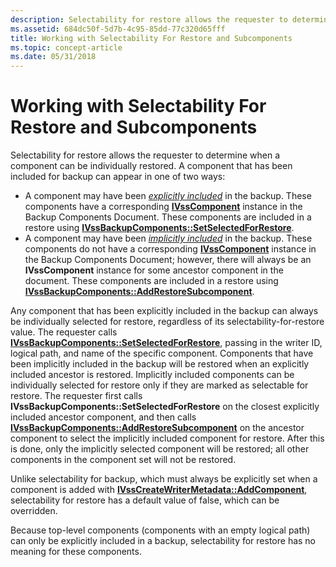 ```yaml
---
description: Selectability for restore allows the requester to determine when a component can be individually restored.
ms.assetid: 684dc50f-5d7b-4c95-85dd-77c320d65fff
title: Working with Selectability For Restore and Subcomponents
ms.topic: concept-article
ms.date: 05/31/2018
---
```


# Working with Selectability For Restore and Subcomponents

Selectability for restore allows the requester to determine when a component can be individually restored. A component that has been included for backup can appear in one of two ways:

-   A component may have been [*explicitly included*](vssgloss-e.md) in the backup. These components have a corresponding [**IVssComponent**](/windows/desktop/api/VsWriter/nl-vswriter-ivsscomponent) instance in the Backup Components Document. These components are included in a restore using [**IVssBackupComponents::SetSelectedForRestore**](/windows/desktop/api/VsBackup/nf-vsbackup-ivssbackupcomponents-setselectedforrestore).
-   A component may have been [*implicitly included*](vssgloss-i.md) in the backup. These components do not have a corresponding [**IVssComponent**](/windows/desktop/api/VsWriter/nl-vswriter-ivsscomponent) instance in the Backup Components Document; however, there will always be an **IVssComponent** instance for some ancestor component in the document. These components are included in a restore using [**IVssBackupComponents::AddRestoreSubcomponent**](/windows/desktop/api/VsBackup/nf-vsbackup-ivssbackupcomponents-addrestoresubcomponent).

Any component that has been explicitly included in the backup can always be individually selected for restore, regardless of its selectability-for-restore value. The requester calls [**IVssBackupComponents::SetSelectedForRestore**](/windows/desktop/api/VsBackup/nf-vsbackup-ivssbackupcomponents-setselectedforrestore), passing in the writer ID, logical path, and name of the specific component. Components that have been implicitly included in the backup will be restored when an explicitly included ancestor is restored. Implicitly included components can be individually selected for restore only if they are marked as selectable for restore. The requester first calls **IVssBackupComponents::SetSelectedForRestore** on the closest explicitly included ancestor component, and then calls [**IVssBackupComponents::AddRestoreSubcomponent**](/windows/desktop/api/VsBackup/nf-vsbackup-ivssbackupcomponents-addrestoresubcomponent) on the ancestor component to select the implicitly included component for restore. After this is done, only the implicitly selected component will be restored; all other components in the component set will not be restored.

Unlike selectability for backup, which must always be explicitly set when a component is added with [**IVssCreateWriterMetadata::AddComponent**](/windows/desktop/api/VsWriter/nf-vswriter-ivsscreatewritermetadata-addcomponent), selectability for restore has a default value of false, which can be overridden.

Because top-level components (components with an empty logical path) can only be explicitly included in a backup, selectability for restore has no meaning for these components.

 

 



